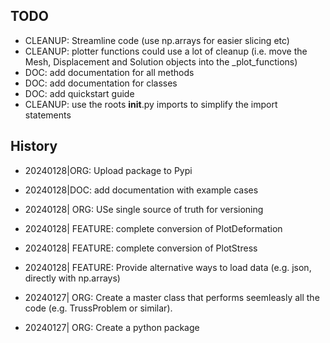
## TODO
- CLEANUP: Streamline code (use np.arrays for easier slicing etc)
- CLEANUP: plotter functions could use a lot of cleanup (i.e. move the Mesh, Displacement 
and Solution objects into the _plot_functions)
- DOC: add documentation for all methods
- DOC: add documentation for classes
- DOC: add quickstart guide
- CLEANUP: use the roots __init__.py imports to simplify the import statements

## History 
- 20240128|ORG: Upload package to Pypi
- 20240128|DOC: add documentation with example cases

- 20240128| ORG: USe single source of truth for versioning
- 20240128| FEATURE: complete conversion of PlotDeformation
- 20240128| FEATURE: complete conversion of PlotStress
- 20240128| FEATURE: Provide alternative ways to load data (e.g. json, directly with np.arrays)
- 20240127| ORG: Create a master class that performs seemleasly all the code (e.g. TrussProblem or similar).
- 20240127| ORG: Create a python package

